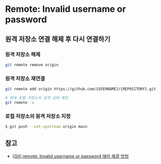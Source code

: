 # Remote: Invalid username or password

## 원격 저장소 연결 해제 후 다시 연결하기

### 원격 저장소 해제

```bash
git remote remove origin
```

### 원격 저장소 재연결

```bash
git remote add origin https://github.com/{USERNAME}/{REPOSITORY}.git

# 현재 로컬 저장소의 원격 상태 확인
git remote -v
```

### 로컬 저장소의 원격 저장소 지정

```bash
$ git push --set-upstream origin main
```

## 참고

- [\[Git\] remote: Invalid username or password 에러 해결 방법](https://realzzu.tistory.com/115)
